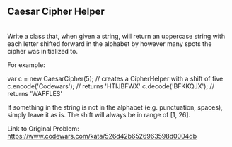 <h2>Caesar Cipher Helper</h2>
<br>
Write a class that, when given a string, will return an uppercase string with each letter shifted forward in the alphabet by however many spots the cipher was initialized to.

For example:

var c = new CaesarCipher(5); // creates a CipherHelper with a shift of five
c.encode('Codewars'); // returns 'HTIJBFWX'
c.decode('BFKKQJX'); // returns 'WAFFLES'

If something in the string is not in the alphabet (e.g. punctuation, spaces), simply leave it as is.
The shift will always be in range of [1, 26].

Link to Original Problem: https://www.codewars.com/kata/526d42b6526963598d0004db